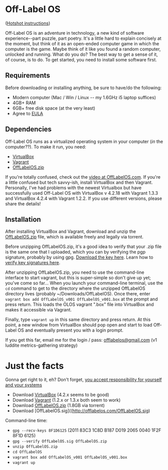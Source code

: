 Off-Label OS
==========

([Hotshot instructions](https://github.com/jtzl/offlabelos#just-the-facts))

Off-Label OS is an adventure in technology, a new kind of software experience--part puzzle, part poetry.  It's a little hard to explain concisely at the moment, but think of it as an open-ended computer game in which the computer is the game.  Maybe think of it like you found a random computer, unlocked and running.  What do you do?  The best way to get a sense of it, of course, is to do.  To get started, you need to install some software first.

Requirements
-----------

Before downloading or installing anything, be sure to have/do the following:

* Modern computer (Mac / Win / Linux -- my 1.6GHz i5 laptop suffices)
* 4GB+ RAM
* 6GB+ free disk space (at the very least)
* Agree to [EULA](https://github.com/jtzl/OffLabelOS/blob/master/LICENSE.txt)

Dependencies
-----------

Off-Label OS runs as a virtualized operating system in your computer (*in* the computer??).  To make it run, you need:

* [VirtualBox](https://www.virtualbox.org/wiki/Downloads)
* [Vagrant](http://downloads.vagrantup.com)
* [OffLabelOS.zip](http://offlabelos.com/OffLabelOS.zip.torrent)

If you're totally confused, check out the [video at OffLabelOS.com](http://offlabelos.com/2013/11/01/getting-started-with-olos-part-1-fulfilling-dependencies/).  If you're a little confused but tech savvy-ish, install VirtualBox and then Vagrant.  Personally, I've had problems with the newest Virtualbox but have successfully used Off-Label OS with VirtualBox v 4.2.18 with Vagrant 1.3.3 and VirtualBox 4.2.4 with Vagrant 1.2.2.  If you use different versions, please share the details!

Installation
-----------

After installing VirtualBox and Vagrant, download and unzip the [OffLabelOS.zip](http://offlabelos.com/OffLabelOS.zip.torrent) file, which is available freely and legally via torrent.

Before unzipping OffLabelOS.zip, it's a good idea to verify that your .zip file is the same one that I uploaded, which you can by verifying the pgp signature, probably by using gpg.  [Download the key here](http://offlabelos.com/OffLabelOS.sig).  Learn how to [verify key signatures here](http://offlabelos.com/2013/11/03/pgp-keys-with-gpg/).

After unzipping OffLabelOS.zip, you need to use the command-line interface to start vagrant, but this is super-simple so don't give up yet; you've come so far...  When you launch your command-line terminal, use the `cd` command to get to the directory where the unzipped OffLabelOS directory lives (probably ~/Downloads/OffLabelOS).  Once there, enter `vagrant box add OffLabelOS_v001 OffLabelOS_v001.box` at the prompt and press return.  This loads the OLOS vagrant ".box" file into VirtualBox and makes it accessible via Vagrant.

Finally, type `vagrant up` in this same directory and press return.  At this point, a new window from VirtualBox should pop open and start to load Off-Label OS and eventually present you with a login prompt.

If you get this far, email me for the login / pass:  offlabelos@gmail.com  (v1 luddite metrics-gathering strategy)


Just the facts
===============
Gonna get right to it, eh?  Don't forget, [you accept responsibility for yourself and your systems](https://github.com/jtzl/OffLabelOS/blob/master/LICENSE.txt)

* Download [VirtualBox](https://www.virtualbox.org/wiki/Downloads) (4.2.x seems to be good)
* Download [Vagrant](http://downloads.vagrantup.com) (1.2.x or 1.3.x both seem to work)
* Download [OffLabelOS.zip](http://offlabelos.com/OffLabelOS.zip.torrent) (1.8GB via torrent)
* Download [OffLabelOS.sig]((http://offlabelos.com/OffLabelOS.sig)

Command-line time:

* `gpg --recv-keys 8F1D6125` (2011 83C3 1C8D B187 D019  2065 0040 1F2F 8F1D 6125)
* `gpg --verify OffLabelOS.sig OffLabelOS.zip`
* `unzip OffLabelOS.zip`
* `cd OffLabelOS`
* `vagrant box add OffLabelOS_v001 OffLabelOS_v001.box`
* `vagrant up`
